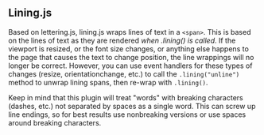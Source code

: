 
## Lining.js
Based on lettering.js, lining.js wraps lines of text in a `<span>`. This is based on the lines of text as they are rendered *when .lining() is called*.  If the viewport is resized, or the font size changes, or anything else happens to the page that causes the text to change position, the line wrappings will no longer be correct. However, you can use event handlers for these types of changes (resize, orientationchange, etc.) to call the `.lining("unline")` method to unwrap lining spans, then re-wrap with `.lining()`.

Keep in mind that this plugin will treat "words" with breaking characters (dashes, etc.) not separated by spaces as a single word. This can screw up line endings, so for best results use nonbreaking versions or use spaces around breaking characters.
